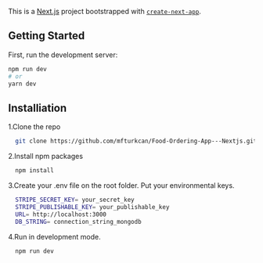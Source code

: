 This is a [Next.js](https://nextjs.org/) project bootstrapped with [`create-next-app`](https://github.com/vercel/next.js/tree/canary/packages/create-next-app).

## Getting Started

First, run the development server:

```bash
npm run dev
# or
yarn dev
```
## Installiation

1.Clone the repo
```bash
  git clone https://github.com/mfturkcan/Food-Ordering-App---Nextjs.git
```

2.Install npm packages

```bash
  npm install
```

3.Create your .env file on the root folder. Put your environmental keys.

```bash
  STRIPE_SECRET_KEY= your_secret_key
  STRIPE_PUBLISHABLE_KEY= your_publishable_key
  URL= http://localhost:3000 
  DB_STRING= connection_string_mongodb
```
4.Run in development mode.
```bash
  npm run dev
```
